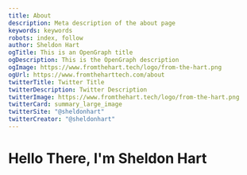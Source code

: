 ```yaml
---
title: About
description: Meta description of the about page
keywords: keywords
robots: index, follow
author: Sheldon Hart
ogTitle: This is an OpenGraph title
ogDescription: This is the OpenGraph description
ogImage: https://www.fromthehart.tech/logo/from-the-hart.png
ogUrl: https://www.fromtheharttech.com/about
twitterTitle: Twitter Title
twitterDescription: Twitter Description
twitterImage: https://www.fromthehart.tech/logo/from-the-hart.png
twitterCard: summary_large_image
twitterSite: "@sheldonhart"
twitterCreator: "@sheldonhart"
---
```


# Hello There, I'm Sheldon Hart
